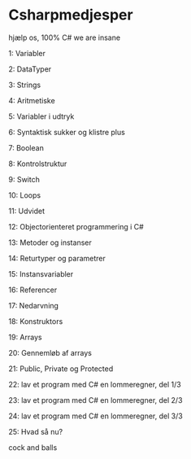 # Csharpmedjesper
hjælp os, 100% C# we are insane


1: Variabler

2: DataTyper

3: Strings

4: Aritmetiske

5: Variabler i udtryk

6: Syntaktisk sukker og klistre plus

7: Boolean

8: Kontrolstruktur

9: Switch

10: Loops

11: Udvidet

12: Objectorienteret programmering i C#

13: Metoder og instanser

14: Returtyper og parametrer

15: Instansvariabler

16: Referencer

17: Nedarvning

18: Konstruktors

19: Arrays

20: Gennemløb af arrays

21: Public, Private og Protected

22: lav et program med C# en lommeregner, del 1/3

23: lav et program med C# en lommeregner, del 2/3

24: lav et program med C# en lommeregner, del 3/3

25: Hvad så nu?

cock and balls